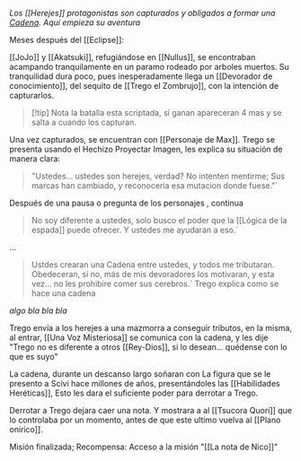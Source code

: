 
_Los [[Herejes]] protagonistas son capturados y obligados a formar una [Cadena](Cadenas). Aquí empieza su aventura_ 

Meses después del [[Eclipse]]:

[[JoJo]] y [[Akatsuki]], refugiándose en [[Nullus]], se encontraban acampando tranquilamente en un paramo rodeado por arboles muertos. Su tranquilidad dura poco, pues inesperadamente llega un [[Devorador de conocimiento]], del sequito de [[Trego el Zombrujo]], con la intención de capturarlos.

> [!tip] Nota
> la batalla esta scriptada, si ganan apareceran 4 mas y se salta a cuando los capturan.

Una vez capturados, se encuentran con [[Personaje de Max]]. Trego se presenta usando el Hechizo Proyectar Imagen, les explica su situación de manera clara:

>"Ustedes... ustedes son herejes, verdad? No intenten mentirme; Sus marcas han cambiado, y reconoceria esa mutacion donde fuese."`

Después de una pausa o pregunta de los personajes , continua

>No soy diferente a ustedes, solo busco el poder que la [[Lógica de la espada]] puede ofrecer. Y ustedes me ayudaran a eso.`

...

>Ustdes crearan una Cadena entre ustedes, y todos me tributaran. Obedeceran, si no, más de mis devoradores los motivaran, y esta vez... no les prohibire comer sus cerebros.`
 Trego explica como se hace una cadena

*algo bla bla bla*

Trego envía a los herejes a una mazmorra a conseguir tributos, en la misma, al entrar, [[Una Voz Misteriosa]] se comunica con la cadena, y les dije "Trego no es diferente a otros [[Rey-Dios]], si lo desean... quédense con lo que es suyo"

La cadena, durante un descanso largo soñaran con La figura que se le presento a Scivi hace millones de años, presentándoles las [[Habilidades Heréticas]], Esto les dara el suficiente poder para derrotar a Trego.

Derrotar a Trego dejara caer una nota. Y mostrara a al [[Tsucora Quori]] que lo controlaba por un momento, antes de que este ultimo vuelva al [[Plano onirico]].

Misión finalizada; Recompensa: Acceso a la misión "[[La nota de Nico]]"
